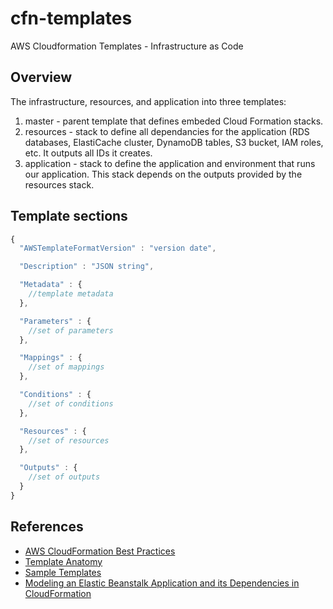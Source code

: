 # cfn-templates
AWS Cloudformation Templates - Infrastructure as Code

## Overview
The infrastructure, resources, and application into three templates:

1. master - parent template that defines embeded Cloud Formation stacks.
2. resources - stack to define all dependancies for the application (RDS databases, ElastiCache cluster, DynamoDB tables, S3 bucket, IAM roles, etc.  It outputs all IDs it creates.
3. application - stack to define the application and environment that runs our application.  This stack depends on the outputs provided by the resources stack.

## Template sections
```javascript
{
  "AWSTemplateFormatVersion" : "version date",

  "Description" : "JSON string",

  "Metadata" : {
    //template metadata
  },

  "Parameters" : {
    //set of parameters
  },

  "Mappings" : {
    //set of mappings
  },

  "Conditions" : {
    //set of conditions
  },

  "Resources" : {
    //set of resources
  },

  "Outputs" : {
    //set of outputs
  }
}
```

## References
- [AWS CloudFormation Best Practices](http://docs.aws.amazon.com/AWSCloudFormation/latest/UserGuide/best-practices.html "AWS CloudFormation Best Practices")
- [Template Anatomy](http://docs.aws.amazon.com/AWSCloudFormation/latest/UserGuide/template-anatomy.html "Template Anatomy")
- [Sample Templates](http://docs.aws.amazon.com/AWSCloudFormation/latest/UserGuide/cfn-sample-templates.html "Sample Templates")
- [Modeling an Elastic Beanstalk Application and its Dependencies in CloudFormation](https://blogs.aws.amazon.com/application-management/post/Tx2DUJYZVBMJ92J/Part-1-Develop-Deploy-and-Manage-for-Scale-with-Elastic-Beanstalk-and-CloudForma "Modeling an Elastic Beanstalk Application and its Dependencies in CloudFormation")


